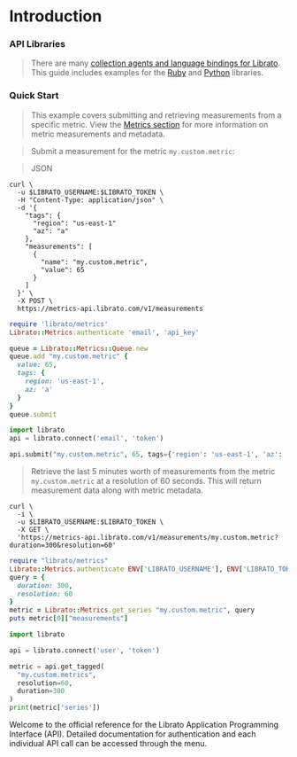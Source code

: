 # Introduction

<h3 class="side">API Libraries</h3>

>There are many [collection agents and language bindings for Librato](https://www.librato.com/product/collection-agents). This guide includes examples for the [Ruby](https://github.com/librato/librato-metrics) and [Python](https://github.com/librato/python-librato) libraries.

<h3 class="side example">Quick Start</h3>

>This example covers submitting and retrieving measurements from a specific metric. View the [Metrics section](#metrics) for more information on metric measurements and metadata.

> Submit a measurement for the metric `my.custom.metric`:

>JSON

```shell
curl \
  -u $LIBRATO_USERNAME:$LIBRATO_TOKEN \
  -H "Content-Type: application/json" \
  -d '{
    "tags": {
      "region": "us-east-1"
      "az": "a"
    },
    "measurements": [
      {
        "name": "my.custom.metric",
        "value": 65
      }
    ]
  }' \
  -X POST \
  https://metrics-api.librato.com/v1/measurements
```

```ruby
require 'librato/metrics'
Librato::Metrics.authenticate 'email', 'api_key'

queue = Librato::Metrics::Queue.new
queue.add "my.custom.metric" { 
  value: 65, 
  tags: { 
    region: 'us-east-1', 
    az: 'a' 
  } 
}
queue.submit
```

```python
import librato
api = librato.connect('email', 'token')

api.submit("my.custom.metric", 65, tags={'region': 'us-east-1', 'az': 'a'})
```

>Retrieve the last 5 minutes worth of measurements from the metric `my.custom.metric` at a resolution of 60 seconds. This will return measurement data along with metric metadata.

```shell
curl \
  -i \
  -u $LIBRATO_USERNAME:$LIBRATO_TOKEN \
  -X GET \
  'https://metrics-api.librato.com/v1/measurements/my.custom.metric?duration=300&resolution=60'
```

```ruby
require "librato/metrics"
Librato::Metrics.authenticate ENV['LIBRATO_USERNAME'], ENV['LIBRATO_TOKEN']
query = {
  duration: 300,
  resolution: 60
}
metric = Librato::Metrics.get_series "my.custom.metric", query
puts metric[0]["measurements"]
```

```python
import librato

api = librato.connect('user', 'token')

metric = api.get_tagged(
  "my.custom.metrics", 
  resolution=60, 
  duration=300
)
print(metric['series'])
```

Welcome to the official reference for the Librato
Application Programming Interface (API). Detailed documentation for authentication and each individual API call can
be accessed through the menu.
